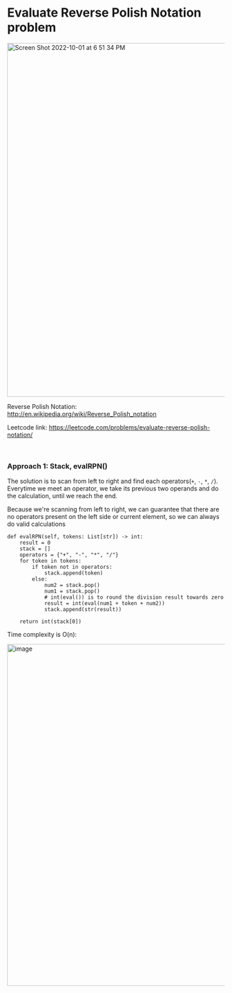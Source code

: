 # Evaluate Reverse Polish Notation problem
<img width="817" alt="Screen Shot 2022-10-01 at 6 51 34 PM" src="https://user-images.githubusercontent.com/25105806/193434455-4638816b-3a56-4695-8850-dab706e869d2.png">

Reverse Polish Notation: http://en.wikipedia.org/wiki/Reverse_Polish_notation

Leetcode link: https://leetcode.com/problems/evaluate-reverse-polish-notation/

<br />

### Approach 1: Stack, evalRPN()
The solution is to scan from left to right and find each operators(`+`, `-`, `*`, `/`). Everytime we meet an operator, we take its previous two operands and do the calculation, until we reach the end.

Because we're scanning from left to right, we can guarantee that there are no operators present on the left side or current element, so we can always do valid calculations

```python3
def evalRPN(self, tokens: List[str]) -> int:
    result = 0
    stack = []
    operators = {"+", "-", "*", "/"}
    for token in tokens:
        if token not in operators:
            stack.append(token)
        else:
            num2 = stack.pop()
            num1 = stack.pop()
            # int(eval()) is to round the division result towards zero
            result = int(eval(num1 + token + num2))
            stack.append(str(result))

    return int(stack[0])
```

Time complexity is O(n):

<img width="789" alt="image" src="https://user-images.githubusercontent.com/25105806/193434659-667db61d-c245-41af-a9d0-d9918246b3c3.png">

